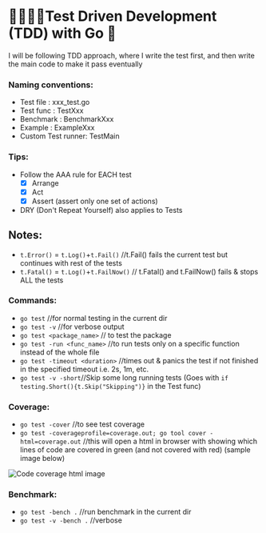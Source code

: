 # :wrench::nut_and_bolt::hammer::repeat:Test Driven Development (TDD) with Go :raised_hands:
I will be following TDD approach, where I write the test first, and then write the main code to make it pass eventually

### Naming conventions:
- Test file         : xxx_test.go
- Test func         : TestXxx
- Benchmark         : BenchmarkXxx
- Example           : ExampleXxx
- Custom Test runner: TestMain



### Tips:
- Follow the AAA rule for EACH test
  - [x] Arrange
  - [x] Act
  - [x] Assert (assert only one set of actions)
- DRY (Don't Repeat Yourself) also applies to Tests 

## Notes:
- `t.Error()` = `t.Log()`+`t.Fail()` //t.Fail() fails the current test but continues with rest of the tests
- `t.Fatal()` = `t.Log()`+`t.FailNow()` // t.Fatal() and t.FailNow() fails & stops ALL the tests

### Commands:
- `go test` //for normal testing in the current dir
- `go test -v` //for verbose output
- `go test <package_name>` // to test the package
- `go test -run <func_name>` //to run tests only on a specific function instead of the whole file
- `go test -timeout <duration>` //times out & panics the test if not finished in the specified timeout i.e. 2s, 1m, etc.
- `go test -v -short`//Skip some long running tests (Goes with `if testing.Short(){t.Skip("Skipping")}` in the Test func)

### Coverage:
- `go test -cover` //to see test coverage
- `go test -coverageprofile=coverage.out; go tool cover -html=coverage.out` //this will open a html in browser with showing which lines of code are covered in green (and not covered with red) (sample image below)

![Code coverage html image](https://raw.githubusercontent.com/gunjan5/go-test-driven-development/master/coverage_html.png?token=AFsMeNKyNVWefbQsy2IorN14XmkzgnUSks5W94VSwA%3D%3D)

### Benchmark:
- `go test -bench .` //run benchmark in the current dir
- `go test -v -bench .` //verbose
